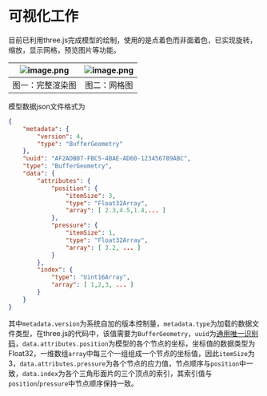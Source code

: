 # 可视化工作

目前已利用three.js完成模型的绘制，使用的是点着色而非面着色，已实现旋转，缩放，显示网格，预览图片等功能。

 | ![image.png](https://s2.loli.net/2022/08/14/XI81kpROj5FnYC6.png) | ![image.png](https://s2.loli.net/2022/08/14/YiKSeHMcUwkf8XL.png) |
 |:-----:|:-----:|
 | 图一：完整渲染图| 图二：网格图 |

模型数据json文件格式为
```json
{
    "metadata": {
        "version": 4,
        "type": "BufferGeometry"
    },
    "uuid": "AF2ADB07-FBC5-4BAE-AD60-123456789ABC",
    "type": "BufferGeometry",
    "data": {
        "attributes": {
            "position": {
                "itemSize": 3,
                "type": "Float32Array",
                "array": [ 2.3,4.5,1.4,... ]
            },
            "pressure": {
                "itemSize": 1,
                "type": "Float32Array",
                "array": [ 3.2, ... ]
            }
        },
        "index": {
            "type": "Uint16Array",
            "array": [ 1,2,3, ... ]
        }
    }
}
```

其中`metadata.version`为系统自加的版本控制量，`metadata.type`为加载的数据文件类型，在three.js的代码中，该值需要为`BufferGeometry`，`uuid`为[通用唯一识别码](https://baike.baidu.com/item/UUID/5921266)，`data.attributes.position`为模型的各个节点的坐标，坐标值的数据类型为Float32，一维数组`array`中每三个一组组成一个节点的坐标值，因此`itemSize`为3，`data.attributes.pressure`为各个节点的应力值，节点顺序与`position`中一致，`data.index`为各个三角形面片的三个顶点的索引，其索引值与`position`/`pressure`中节点顺序保持一致。
